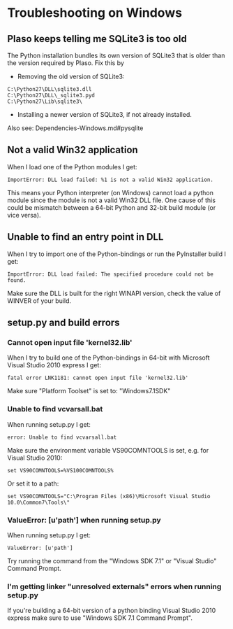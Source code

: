 # Troubleshooting on Windows 

## Plaso keeps telling me SQLite3 is too old

The Python installation bundles its own version of SQLite3 that is older than the version required by Plaso. Fix this by

* Removing the old version of SQLite3:
```
C:\Python27\DLL\sqlite3.dll
C:\Python27\DLL\_sqlite3.pyd
C:\Python27\Lib\sqlite3\
```
* Installing a newer version of SQLite3, if not already installed.

Also see: Dependencies-Windows.md#pysqlite

## Not a valid Win32 application

When I load one of the Python modules I get:
```
ImportError: DLL load failed: %1 is not a valid Win32 application.
```

This means your Python interpreter (on Windows) cannot load a python module since the module is not a valid Win32 DLL file. One cause of this could be mismatch between a 64-bit Python and 32-bit build module (or vice versa).

## Unable to find an entry point in DLL

When I try to import one of the Python-bindings or run the PyInstaller build I get:
```
ImportError: DLL load failed: The specified procedure could not be found. 
```

Make sure the DLL is built for the right WINAPI version, check the value of WINVER of your build.

## setup.py and build errors

### Cannot open input file 'kernel32.lib'

When I try to build one of the Python-bindings in 64-bit with Microsoft Visual Studio 2010 express I get:
```
fatal error LNK1181: cannot open input file 'kernel32.lib'
```

Make sure "Platform Toolset" is set to: "Windows7.1SDK"

### Unable to find vcvarsall.bat

When running setup.py I get:
```
error: Unable to find vcvarsall.bat
```

Make sure the environment variable VS90COMNTOOLS is set, e.g. for Visual Studio 2010:
```
set VS90COMNTOOLS=%VS100COMNTOOLS%
```

Or set it to a path:
```
set VS90COMNTOOLS="C:\Program Files (x86)\Microsoft Visual Studio 10.0\Common7\Tools\"
```

### ValueError: [u'path'] when running setup.py

When running setup.py I get:
```
ValueError: [u'path']
```

Try running the command from the "Windows SDK 7.1" or "Visual Studio" Command Prompt.

### I'm getting linker "unresolved externals" errors when running setup.py

If you're building a 64-bit version of a python binding Visual Studio 2010 express make sure to use "Windows SDK 7.1 Command Prompt".

